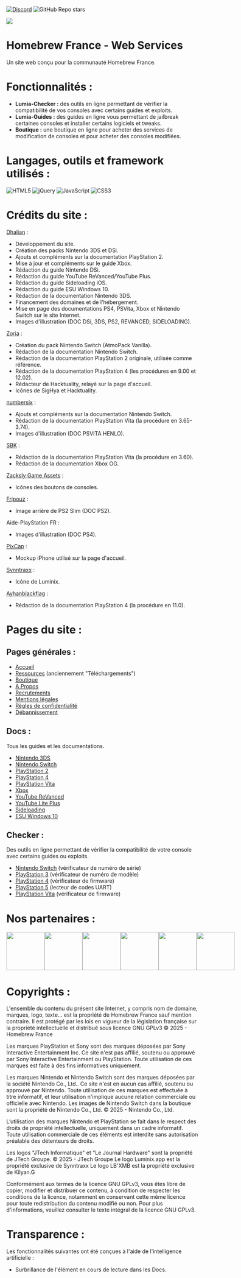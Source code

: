 [![Discord](https://img.shields.io/discord/883623179979984896?logo=discord&label=Homebrew%20France)](https://discord.gg/le-homebrew-france-883623179979984896) ![GitHub Repo stars](https://img.shields.io/github/stars/homebrewfrance/homebrewfrance.fr)

<img src="https://cdn.homebrew-france.fun/generic/hbf-web2025.png">

# Homebrew France - Web Services
Un site web conçu pour la communauté Homebrew France.

# Fonctionnalités :
- **Lumia-Checker :** des outils en ligne permettant de vérifier la compatibilité de vos consoles avec certains guides et exploits.
- **Lumia-Guides :** des guides en ligne vous permettant de jailbreak certaines consoles et installer certains logiciels et tweaks.
- **Boutique :** une boutique en ligne pour acheter des services de modification de consoles et pour acheter des consoles modifiées.

# Langages, outils et framework utilisés :
![HTML5](https://img.shields.io/badge/html5-%23E34F26.svg?style=for-the-badge&logo=html5&logoColor=white)
![jQuery](https://img.shields.io/badge/jquery-%230769AD.svg?style=for-the-badge&logo=jquery&logoColor=white)
![JavaScript](https://img.shields.io/badge/javascript-%23323330.svg?style=for-the-badge&logo=javascript&logoColor=%23F7DF1E)
![CSS3](https://img.shields.io/badge/css3-%231572B6.svg?style=for-the-badge&logo=css3&logoColor=white)

# Crédits du site :
[Dhalian](https://github.com/Dhalian) :
- Développement du site.
- Création des packs Nintendo 3DS et DSi.
- Ajouts et compléments sur la documentation PlayStation 2.
- Mise à jour et compléments sur le guide Xbox. 
- Rédaction du guide Nintendo DSi.
- Rédaction du guide YouTube ReVanced/YouTube Plus.
- Rédaction du guide Sideloading iOS.
- Rédaction du guide ESU Windows 10.
- Rédaction de la documentation Nintendo 3DS.
- Financement des domaines et de l'hébergement.
- Mise en page des documentations PS4, PSVita, Xbox et Nintendo Switch sur le site Internet.
- Images d'illustration (DOC DSi, 3DS, PS2, REVANCED, SIDELOADING).

[Zoria](https://github.com/THZoria) :
- Création du pack Nintendo Switch (AtmoPack Vanilla).
- Rédaction de la documentation Nintendo Switch.
- Rédaction de la documentation PlayStation 2 originale, utilisée comme référence.
- Rédaction de la documentation PlayStation 4 (les procédures en 9.00 et 12.02).
- Rédacteur de Hacktuality, relayé sur la page d'accueil.
- Icônes de SigHya et Hacktuality.

[numbersix](https://discordapp.com/users/808332687433007114) :
- Ajouts et compléments sur la documentation Nintendo Switch.
- Rédaction de la documentation PlayStation Vita (la procédure en 3.65-3.74).
- Images d'illustration (DOC PSVITA HENLO).

[SBK](https://discordapp.com/users/808332687433007114) :
- Rédaction de la documentation PlayStation Vita (la procédure en 3.60).
- Rédaction de la documentation Xbox OG.

[Zacksly Game Assets](https://zacksly.itch.io/) :
- Icônes des boutons de consoles.

[Fripouz](https://www.youtube.com/@Fripouz) :
- Image arrière de PS2 Slim (DOC PS2).

Aide-PlayStation FR :
- Images d'illustration (DOC PS4).

[PixCap](https://pixcap.com/mockups) :
- Mockup iPhone utilisé sur la page d'accueil.

[Synntraxx](https://github.com/Synntraxx) :
- Icône de Luminix.

[Ayhanblackflag](https://discordapp.com/users/982732747942527136) :
- Rédaction de la documentation PlayStation 4 (la procédure en 11.0).

# Pages du site : 
## Pages générales :
- [Accueil](https://homebrewfrance.fr/)
- [Ressources](https://homebrewfrance.fr/ressources) (anciennement "Téléchargements")
- [Boutique](https://homebrewfrance.fr/boutique)
- [A Propos](https://homebrewfrance.fr/a-propos)
- [Recrutements](https://homebrewfrance.fr/recrutements)
- [Mentions légales](https://homebrewfrance.fr/mentions-legales)
- [Règles de confidentialité](https://homebrewfrance.fr/confidentalite)
- [Débannissement](https://homebrewfrance.fr/deban)
## Docs :
Tous les guides et les documentations. 
- [Nintendo 3DS](https://homebrewfrance.fr/docs/3ds)
- [Nintendo Switch](https://homebrewfrance.fr/docs/switch)
- [PlayStation 2](https://homebrewfrance.fr/docs/ps2)
- [PlayStation 4](https://homebrewfrance.fr/docs/ps4)
- [PlayStation Vita](https://homebrewfrance.fr/docs/psvita)
- [Xbox](https://homebrewfrance.fr/docs/xbox)
- [YouTube ReVanced](https://homebrewfrance.fr/docs/revanced)
- [YouTube Lite Plus](https://homebrewfrance.fr/docs/ytliteplus)
- [Sideloading](https://homebrewfrance.fr/docs/sideloading)
- [ESU Windows 10](https://homebrewfrance.fr/docs/windows-10)
## Checker :
Des outils en ligne permettant de vérifier la compatibilité de votre console avec certains guides ou exploits.
- [Nintendo Switch](https://homebrewfrance.fr/checker/switch) (vérificateur de numéro de série)
- [PlayStation 3](https://homebrewfrance.fr/checker/ps3) (vérificateur de numéro de modèle)
- [PlayStation 4](https://homebrewfrance.fr/checker/ps4) (vérificateur de firmware)
- [PlayStation 5](https://homebrewfrance.fr/checker/ps5) (lecteur de codes UART)
- [PlayStation Vita](https://homebrewfrance.fr/checker/psvita) (vérificateur de firmware)


# Nos partenaires :
<div style="display: flex; flex-direction: row;">
  <a href="https://sighya.fr"><img src="https://cdn.homebrew-france.fun/partner/sighya.png" width="100px"></a>
  <a href="https://hacktuality.com/"><img src="https://cdn.homebrew-france.fun/partner/hacktuality.png" width="100px"></a>
  <a href="https://jtech-informatique.fr"><img src="https://cdn.homebrew-france.fun/partner/jtech-informatique.png" width="100px"></a>
  <a href="https://www.instant-gaming.com/fr/?igr=homebrewfrance%2F"><img src="https://cdn.homebrew-france.fun/partner/instant-gaming.png" width="100px"></a>
  <a href="https://fixurphone.fr"><img src="https://cdn.homebrew-france.fun/partner/fixurphone.png" width="100px"></a>
  <a href="https://luminix.app"><img src="https://cdn.homebrew-france.fun/partner/neochronix.png" width="100px"></a>
</div>

# Copyrights :
L'ensemble du contenu du présent site Internet, y compris nom de domaine, marques, logo, texte… est la propriété de Homebrew France sauf mention contraire. Il est protégé par les lois en vigueur de la législation française sur la propriété intellectuelle et distribué sous licence GNU GPLv3 © 2025 - Homebrew France

Les marques PlayStation et Sony sont des marques déposées par Sony Interactive Entertainment Inc. Ce site n'est pas affilié, soutenu ou approuvé par Sony Interactive Entertainment ou PlayStation. Toute utilisation de ces marques est faite à des fins informatives uniquement.

Les marques Nintendo et Nintendo Switch sont des marques déposées par la société Nintendo Co., Ltd.. Ce site n'est en aucun cas affilié, soutenu ou approuvé par Nintendo. Toute utilisation de ces marques est effectuée à titre informatif, et leur utilisation n'implique aucune relation commerciale ou officielle avec Nintendo. Les images de Nintendo Switch dans la boutique sont la propriété de Nintendo Co., Ltd. © 2025 - Nintendo Co., Ltd.

L’utilisation des marques Nintendo et PlayStation se fait dans le respect des droits de propriété intellectuelle, uniquement dans un cadre informatif. Toute utilisation commerciale de ces éléments est interdite sans autorisation préalable des détenteurs de droits.

Les logos "JTech Informatique" et "Le Journal Hardware" sont la propriété de JTech Groupe. © 2025 - JTech Groupe
Le logo Luminix.app est la propriété exclusive de Synntraxx
Le logo LB'XMB est la propriété exclusive de Kilyan.G

Conformément aux termes de la licence GNU GPLv3, vous êtes libre de copier, modifier et distribuer ce contenu, à condition de respecter les conditions de la licence, notamment en conservant cette même licence pour toute redistribution du contenu modifié ou non.
Pour plus d'informations, veuillez consulter le texte intégral de la licence GNU GPLv3.

# Transparence :
Les fonctionnalités suivantes ont été conçues à l'aide de l'intelligence artificielle :
- Surbrillance de l'élément en cours de lecture dans les Docs.

